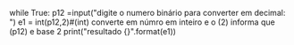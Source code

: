 while True:
    p12 =input("digite o numero binário para converter em decimal: ")
    e1 = int(p12,2)#(int) converte em númro em inteiro e o (2) informa que (p12) e base 2
    print("resultado {}".format(e1))
    
  

